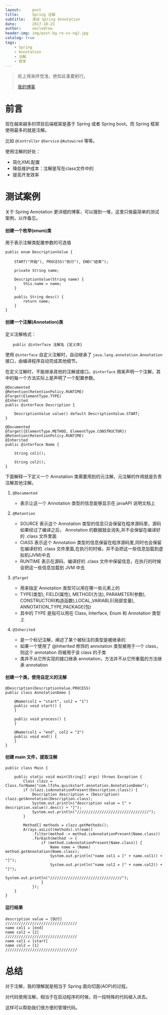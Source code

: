 ```yaml
---
layout:     post
title:      Spring 注解
subtitle:   浅谈 Spring Annotation
date:       2017-10-23
author:     uncledrew
header-img: img/post-bg-re-vs-ng2.jpg
catalog: true
tags:
    - Spring
    - Annotation
    - 注解
    - 枚举
---
```


> 纸上得来终觉浅，绝知此事要躬行。
>
> [我的博客](http://uncledrewzhu.github.io/)

# 前言
现在越来越多的项目后端框架是基于 Spring 或者 Spring boot。而 Spring 框架使用最多的就是注解。

比如 `@Controller` `@Service` `@Autowired` 等等。

使用注解的好处：
- 简化XML配置
- 降低维护成本：注解是写在class文件中的
- 提高开发效率

# 测试案例
关于 Spring Annotation 更详细的博客，可以搜到一堆，这里只做最简单的测试案例，以作备忘。

#### 创建一个枚举(enum)类
用于表示注解类配置参数的可选值

```
public enum DescriptionValue {

    START("开始"), PROCESS("执行"), END("结束");

    private String name;

    DescriptionValue(String name) {
        this.name = name;
    }

    public String desc() {
        return name;
    }
}
```

#### 创建一个注解(Annotation)类
定义注解格式：
```
　　public @interface 注解名 {定义体}
```

使用 `@interface` 自定义注解时，自动继承了 `java.lang.annotation.Annotation` 接口，由编译程序自动完成其他细节。

在定义注解时，不能继承其他的注解或接口。`@interface` 用来声明一个注解，其中的每一个方法实际上是声明了一个配置参数。


```
@Documented
@Retention(RetentionPolicy.RUNTIME)
@Target(ElementType.TYPE)
@Inherited
public @interface Description {

    DescriptionValue value() default DescriptionValue.START;
}

@Documented
@Target({ElementType.METHOD, ElementType.CONSTRUCTOR})
@Retention(RetentionPolicy.RUNTIME)
@Inherited
public @interface Name {

    String col1();

    String col2();
}
```

下面解释一下定义一个 Annotation 类需要用到的元注解，元注解的作用就是负责注解其他注解。
1. `@Documented`
    - 表示让这一个 Annotation 类型的信息能够显示在 javaAPI 说明文档上
2. `@Retention`
    - SOURCE 表示这个 Annotation 类型的信息只会保留在程序源码里，源码如果经过了编译之后， Annotation 的数据就会消失,并不会保留在编译好的 .class 文件里面
    - ClASS 表示这个 Annotation 类型的信息保留在程序源码里,同时也会保留在编译好的 .class 文件里面,在执行的时候，并不会把这一些信息加载到虚拟机(JVM)中去
    - RUNTIME 表示在源码、编译好的 .class 文件中保留信息，在执行的时候会把这一些信息加载到 JVM 中去
3. `@Target`
    - 用来指定 Annotation 类型可以用在哪一些元素上的
    - TYPE(类型), FIELD(属性), METHOD(方法), PARAMETER(参数), CONSTRUCTOR(构造函数),LOCAL_VARIABLE(局部变量), ANNOTATION_TYPE,PACKAGE(包)
    - 其中的 TYPE 是指可以用在 Class, Interface, Enum 和 Annotation 类型上

4. `@Inherited`
    - 是一个标记注解，阐述了某个被标注的类型是被继承的
    - 如果一个使用了 @Inherited 修饰的 annotation 类型被用于一个 class，则这个 annotation 将被用于该 class 的子类
    - 类并不从它所实现的接口继承 annotation，方法并不从它所重载的方法继承 annotation

#### 创建一个类，使用自定义的注解

```
@Description(DescriptionValue.PROCESS)
public class AnnotationDemo {

    @Name(col1 = "start", col2 = "1")
    public void start() {
    }

    public void process() {
    }

    @Name(col1 = "end", col2 = "2")
    public void end() {
    }
}
```

#### 创建 main 文件，提取注解

```
public class Main {

    public static void main(String[] args) throws Exception {
        Class clazz = Class.forName("com.lfzhu.quickstart.annotation.AnnotationDemo");
        if (clazz.isAnnotationPresent(Description.class)) {
            Description description = (Description) clazz.getAnnotation(Description.class);
            System.out.println("description value = [" + description.value().desc() + "]");
            System.out.println("////////////////////////////////");
        }

        Method[] methods = clazz.getMethods();
        Arrays.asList(methods).stream()
            .filter(method -> method.isAnnotationPresent(Name.class))
            .forEach(method -> {
                if (method.isAnnotationPresent(Name.class)) {
                    Name name = (Name) method.getAnnotation(Name.class);
                    System.out.println("name col1 = [" + name.col1() + "]");
                    System.out.println("name col2 = [" + name.col2() + "]");
                    System.out.println("////////////////////////////////");
                }
            });
    }
}
```

#### 运行结果

```
description value = [执行]
////////////////////////////////
name col1 = [end]
name col2 = [2]
////////////////////////////////
name col1 = [start]
name col2 = [1]
////////////////////////////////
```


# 总结
对于注解，我的理解就是相当于 Spring 面向切面(AOP)的过程。

对代码使用注解，相当于在启动程序的时候，将一段特殊的代码植入进去。

这样可以帮助我们很方便的管理代码。

